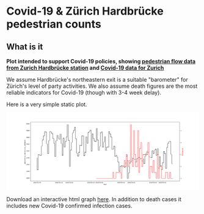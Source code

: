 # Covid-19 & Zürich Hardbrücke pedestrian counts

## What is it

**Plot intended to support Covid-19 policies, showing [pedestrian flow data from Zurich Hardbrücke station](https://data.stadt-zuerich.ch/dataset/vbz_frequenzen_hardbruecke) and [Covid-19 data for Zurich](https://github.com/openZH/covid_19)**

We assume Hardbrücke's northeastern exit is a suitable "barometer" for Zürich's level of party activities. We also assume death figures are the most reliable indicators for Covid-19 (though with 3-4 week delay).

Here is a very simple static plot.

![Graph](/plots/zh_covid19_mobility_static.png)

Download an interactive html graph <a id="raw-url" href="https://github.com/mo-jan/traffic-flows/blob/master/plots/zh_covid19_mobility.html" download>here</a>. In addition to death cases it includes new Covid-19 confirmed infection cases.
